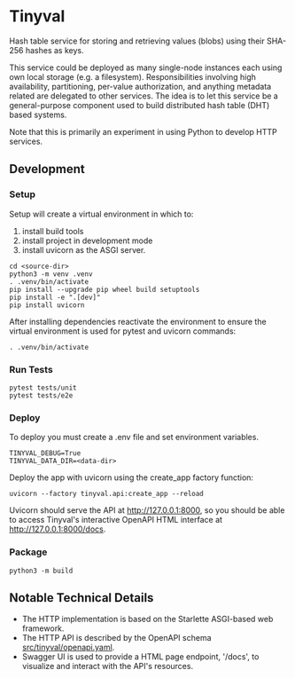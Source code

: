# Tinyval

Hash table service for storing and retrieving values (blobs) using their SHA-256 hashes as keys.

This service could be deployed as many single-node instances each using own local storage (e.g. a filesystem).
Responsibilities involving high availability, partitioning, per-value authorization, and anything metadata related are delegated to other services.
The idea is to let this service be a general-purpose component used to build distributed hash table (DHT) based systems.

Note that this is primarily an experiment in using Python to develop HTTP services.

## Development

### Setup

Setup will create a virtual environment in which to:
1. install build tools
2. install project in development mode
3. install uvicorn as the ASGI server.

```
cd <source-dir>
python3 -m venv .venv
. .venv/bin/activate
pip install --upgrade pip wheel build setuptools
pip install -e ".[dev]"
pip install uvicorn
```

After installing dependencies reactivate the environment to ensure the virtual environment is used for pytest and uvicorn commands:
```
. .venv/bin/activate
```

### Run Tests

```
pytest tests/unit
pytest tests/e2e
```

### Deploy

To deploy you must create a .env file and set environment variables.

```
TINYVAL_DEBUG=True
TINYVAL_DATA_DIR=<data-dir>
```

Deploy the app with uvicorn using the create_app factory function:

```
uvicorn --factory tinyval.api:create_app --reload
```

Uvicorn should serve the API at http://127.0.0.1:8000, so you should be able to access Tinyval's interactive OpenAPI HTML interface at http://127.0.0.1:8000/docs.

### Package

```
python3 -m build
```

## Notable Technical Details

- The HTTP implementation is based on the Starlette ASGI-based web framework.
- The HTTP API is described by the OpenAPI schema [src/tinyval/openapi.yaml](src/tinyval/openapi.yaml).
- Swagger UI is used to provide a HTML page endpoint, '/docs', to visualize and interact with the API's resources.
